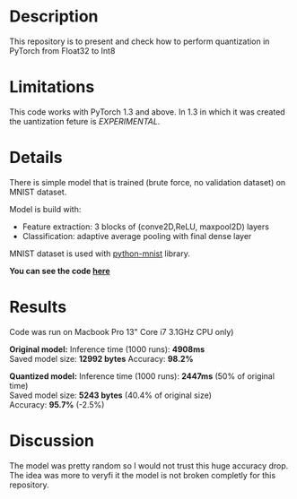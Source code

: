 # Description
This repository is to present and check how to perform quantization in PyTorch from Float32 to Int8

# Limitations
This code works with PyTorch 1.3 and above.
In 1.3 in which it was created the uantization feture is *EXPERIMENTAL*.

# Details
There is simple model that is trained (brute force, no validation dataset) on MNIST dataset.

Model is build with:
* Feature extraction: 3 blocks of (conve2D,ReLU, maxpool2D) layers 
* Classification: adaptive average pooling with final dense layer

MNIST dataset is used with [python-mnist](https://pypi.org/project/python-mnist/) library.


**You can see the code [here](pytorch_quantize.ipynb)**

# Results

Code was run on Macbook Pro 13" Core i7 3.1GHz CPU only)

**Original model:**
  Inference time (1000 runs): **4908ms**  
  Saved model size: **12992 bytes**
  Accuracy: **98.2%**  

**Quantized model:**
  Inference time (1000 runs): **2447ms** (50% of original time)  
  Saved model size: **5243 bytes** (40.4% of original size)  
  Accuracy: **95.7%**  (-2.5%)  

  # Discussion

  The model was pretty random so I would not trust this huge accuracy drop. The idea was more to veryfi it the model is not broken completly for this repository.